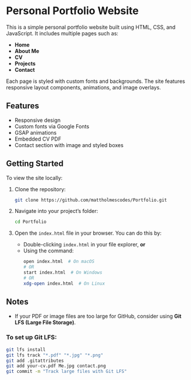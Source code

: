 # Personal Portfolio Website

This is a simple personal portfolio website built using HTML, CSS, and JavaScript. It includes multiple pages such as:

- **Home**
- **About Me**
- **CV**
- **Projects**
- **Contact**

Each page is styled with custom fonts and backgrounds. The site features responsive layout components, animations, and image overlays.

## Features

- Responsive design
- Custom fonts via Google Fonts
- GSAP animations
- Embedded CV PDF
- Contact section with image and styled boxes

## Getting Started

To view the site locally:

1. Clone the repository:
   ```bash
   git clone https://github.com/mattholmescodes/Portfolio.git
   ```

2. Navigate into your project’s folder:
   ```bash
   cd Portfolio
   ```

3. Open the `index.html` file in your browser. You can do this by:

   - Double-clicking `index.html` in your file explorer, **or**
   - Using the command:
     ```bash
     open index.html  # On macOS
     # OR
     start index.html  # On Windows
     # OR
     xdg-open index.html  # On Linux
     ```


## Notes

- If your PDF or image files are too large for GitHub, consider using **Git LFS (Large File Storage)**.

### To set up Git LFS:

```bash
git lfs install
git lfs track "*.pdf" "*.jpg" "*.png"
git add .gitattributes
git add your-cv.pdf Me.jpg contact.png
git commit -m "Track large files with Git LFS"
```